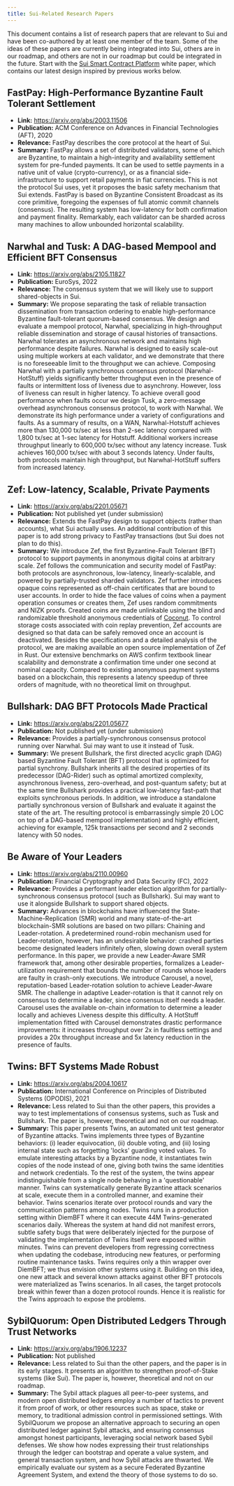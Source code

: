 ```yaml
---
title: Sui-Related Research Papers
---
```


This document contains a list of research papers that are relevant to Sui and have been co-authored by at least one member of the team.
Some of the ideas of these papers are currently being integrated into Sui, others are in our roadmap, and others are not in our roadmap
but could be integrated in the future. Start with the [Sui Smart Contract Platform](https://github.com/MystenLabs/sui/blob/main/doc/paper/sui.pdf) white paper, which contains
our latest design inspired by previous works below.

## FastPay: High-Performance Byzantine Fault Tolerant Settlement 

* **Link:** https://arxiv.org/abs/2003.11506
* **Publication:** ACM Conference on Advances in Financial Technologies (AFT), 2020
* **Relevance:** FastPay describes the core protocol at the heart of Sui.
* **Summary:** FastPay allows a set of distributed validators, some of which are Byzantine, to maintain a high-integrity and availability
  settlement system for pre-funded payments. It can be used to settle payments in a native unit of value (crypto-currency), or as a financial
  side-infrastructure to support retail payments in fiat currencies. This is not the protocol Sui uses, yet it proposes the basic safety mechanism
  that Sui extends. FastPay is based on Byzantine Consistent Broadcast as its core primitive, foregoing the expenses of full atomic commit channels
  (consensus). The resulting system has low-latency for both confirmation and payment finality. Remarkably, each validator can be sharded across many
  machines to allow unbounded horizontal scalability. 

## Narwhal and Tusk: A DAG-based Mempool and Efficient BFT Consensus

* **Link:** https://arxiv.org/abs/2105.11827
* **Publication:** EuroSys, 2022
* **Relevance:** The consensus system that we will likely use to support shared-objects in Sui.
* **Summary:** We propose separating the task of reliable transaction dissemination from transaction ordering to enable high-performance Byzantine
  fault-tolerant quorum-based consensus. We design and evaluate a mempool protocol, Narwhal, specializing in high-throughput reliable dissemination
  and storage of causal histories of transactions. Narwhal tolerates an asynchronous network and maintains high performance despite failures. Narwhal
  is designed to easily scale-out using multiple workers at each validator, and we demonstrate that there is no foreseeable limit to the throughput we
  can achieve. Composing Narwhal with a partially synchronous consensus protocol (Narwhal-HotStuff) yields significantly better throughput even in the
  presence of faults or intermittent loss of liveness due to asynchrony. However, loss of liveness can result in higher latency. To achieve overall
  good performance when faults occur we design Tusk, a zero-message overhead asynchronous consensus protocol, to work with Narwhal. We demonstrate its
  high performance under a variety of configurations and faults. As a summary of results, on a WAN, Narwhal-Hotstuff achieves more than 130,000 tx/sec at
  less than 2-sec latency compared with 1,800 tx/sec at 1-sec latency for Hotstuff. Additional workers increase throughput linearly to 600,000 tx/sec
  without any latency increase. Tusk achieves 160,000 tx/sec with about 3 seconds latency. Under faults, both protocols maintain high throughput, but
  Narwhal-HotStuff suffers from increased latency.

## Zef: Low-latency, Scalable, Private Payments 

* **Link:** https://arxiv.org/abs/2201.05671
* **Publication:** Not published yet (under submission)
* **Relevance:** Extends the FastPay design to support objects (rather than accounts), what Sui actually uses. An additional contribution of this paper is
  to add strong privacy to FastPay transactions (but Sui does not plan to do this).
* **Summary:** We introduce Zef, the first Byzantine-Fault Tolerant (BFT) protocol to support payments in anonymous digital coins at arbitrary scale. Zef
  follows the communication and security model of FastPay: both protocols are asynchronous, low-latency, linearly-scalable, and powered by partially-trusted
  sharded validators. Zef further introduces opaque coins represented as off-chain certificates that are bound to user accounts. In order to hide the face
  values of coins when a payment operation consumes or creates them, Zef uses random commitments and NIZK proofs. Created coins are made unlinkable using the
  blind and randomizable threshold anonymous credentials of [Coconut](https://arxiv.org/pdf/1802.07344.pdf). To control storage costs associated with coin
  replay prevention, Zef accounts are designed so that data can be safely removed once an account is deactivated. Besides the specifications and a detailed
  analysis of the protocol, we are making available an open source implementation of Zef in Rust. Our extensive benchmarks on AWS confirm textbook linear
  scalability and demonstrate a confirmation time under one second at nominal capacity. Compared to existing anonymous payment systems based on a blockchain,
  this represents a latency speedup of three orders of magnitude, with no theoretical limit on throughput.

##  Bullshark: DAG BFT Protocols Made Practical 

* **Link:** https://arxiv.org/abs/2201.05677
* **Publication:** Not published yet (under submission)
* **Relevance:** Provides a partially-synchronous consensus protocol running over Narwhal. Sui may want to use it instead of Tusk.
* **Summary:** We present Bullshark, the first directed acyclic graph (DAG) based Byzantine Fault Tolerant (BFT) protocol that is optimized for partial synchrony.
  Bullshark inherits all the desired properties of its predecessor (DAG-Rider) such as optimal amortized complexity, asynchronous liveness, zero-overhead,
  and post-quantum safety; but at the same time Bullshark provides a practical low-latency fast-path that exploits synchronous periods. In addition, we introduce
  a standalone partially synchronous version of Bullshark and evaluate it against the state of the art. The resulting protocol is embarrassingly simple 20 LOC
  on top of a DAG-based mempool implementation) and highly efficient, achieving for example, 125k transactions per second and 2 seconds latency with 50 nodes.

## Be Aware of Your Leaders 

* **Link:** https://arxiv.org/abs/2110.00960
* **Publication:** Financial Cryptography and Data Security (FC), 2022
* **Relevance:** Provides a performant leader election algorithm for partially-synchronous consensus protocol (such as Bullshark). Sui may want to use it
  alongside Bullshark to support shared objects.
* **Summary:** Advances in blockchains have influenced the State-Machine-Replication (SMR) world and many state-of-the-art blockchain-SMR solutions are
  based on two pillars: Chaining and Leader-rotation. A predetermined round-robin mechanism used for Leader-rotation, however, has an undesirable behavior:
  crashed parties become designated leaders infinitely often, slowing down overall system performance. In this paper, we provide a new Leader-Aware SMR
  framework that, among other desirable properties, formalizes a Leader-utilization requirement that bounds the number of rounds whose leaders are faulty
  in crash-only executions. We introduce Carousel, a novel, reputation-based Leader-rotation solution to achieve Leader-Aware SMR. The challenge in adaptive
  Leader-rotation is that it cannot rely on consensus to determine a leader, since consensus itself needs a leader. Carousel uses the available on-chain
  information to determine a leader locally and achieves Liveness despite this difficulty. A HotStuff implementation fitted with Carousel demonstrates
  drastic performance improvements: it increases throughput over 2x in faultless settings and provides a 20x throughput increase and 5x latency reduction
  in the presence of faults.

## Twins: BFT Systems Made Robust

* **Link:** https://arxiv.org/abs/2004.10617
* **Publication:** International Conference on Principles of Distributed Systems (OPODIS), 2021
* **Relevance:** Less related to Sui than the other papers, this provides a way to test implementations of consensus systems, such as Tusk and Bullshark.
  The paper is, however, theoretical and not on our roadmap.
* **Summary:** This paper presents Twins, an automated unit test generator of Byzantine attacks. Twins implements three types of Byzantine behaviors: (i)
  leader equivocation, (ii) double voting, and (iii) losing internal state such as forgetting 'locks' guarding voted values. To emulate interesting attacks
  by a Byzantine node, it instantiates twin copies of the node instead of one, giving both twins the same identities and network credentials. To the rest of
  the system, the twins appear indistinguishable from a single node behaving in a 'questionable' manner. Twins can systematically generate Byzantine attack
  scenarios at scale, execute them in a controlled manner, and examine their behavior. Twins scenarios iterate over protocol rounds and vary the communication
  patterns among nodes. Twins runs in a production setting within DiemBFT where it can execute 44M Twins-generated scenarios daily. Whereas the system at hand
  did not manifest errors, subtle safety bugs that were deliberately injected for the purpose of validating the implementation of Twins itself were exposed
  within minutes. Twins can prevent developers from regressing correctness when updating the codebase, introducing new features, or performing routine
  maintenance tasks. Twins requires only a thin wrapper over DiemBFT; we thus envision other systems using it. Building on this idea, one new attack and
  several known attacks against other BFT protocols were materialized as Twins scenarios. In all cases, the target protocols break within fewer than a dozen
  protocol rounds. Hence it is realistic for the Twins approach to expose the problems.

## SybilQuorum: Open Distributed Ledgers Through Trust Networks 

* **Link:** https://arxiv.org/abs/1906.12237
* **Publication:** Not published
* **Relevance:** Less related to Sui than the other papers, and the paper is in its early stages. It presents an algorithm to strengthen proof-of-Stake systems (like Sui). The paper is, however, theoretical and not on our roadmap.
* **Summary:** The Sybil attack plagues all peer-to-peer systems, and modern open distributed ledgers employ a number of tactics to prevent it from proof
of work, or other resources such as space, stake or memory, to traditional admission control in permissioned settings. With SybilQuorum we propose an
alternative approach to securing an open distributed ledger against Sybil attacks, and ensuring consensus amongst honest participants, leveraging social
network based Sybil defenses. We show how nodes expressing their trust relationships through the ledger can bootstrap and operate a value system, and
general transaction system, and how Sybil attacks are thwarted. We empirically evaluate our system as a secure Federated Byzantine Agreement System, and
extend the theory of those systems to do so.
